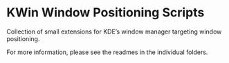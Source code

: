 # KWin Window Positioning Scripts

Collection of small extensions for KDE’s window manager targeting window positioning.

For more information, please see the readmes in the individual folders.
